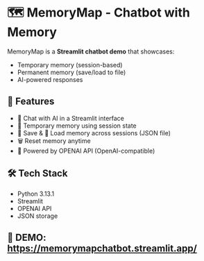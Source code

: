 # 🗺️ MemoryMap - Chatbot with Memory

MemoryMap is a **Streamlit chatbot demo** that showcases:
- Temporary memory (session-based)
- Permanent memory (save/load to file)
- AI-powered responses 

## 🚀 Features
- 💬 Chat with AI in a Streamlit interface
- 🧠 Temporary memory using session state
- 💾 Save & 📂 Load memory across sessions (JSON file)
- 🗑️ Reset memory anytime
- 🤖 Powered by OPENAI API (OpenAI-compatible)

## 🛠️ Tech Stack
- Python 3.13.1
- Streamlit
- OPENAI API
- JSON storage


## 🎯 DEMO: https://memorymapchatbot.streamlit.app/


